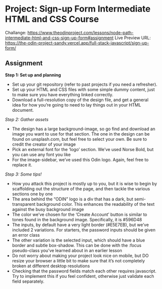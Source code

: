 
# Project: Sign-up Form Intermediate HTML and CSS Course

Challange: https://www.theodinproject.com/lessons/node-path-intermediate-html-and-css-sign-up-form#assignment
Live Preview URL: https://the-odin-project-sandy.vercel.app/full-stack-javascript/sign-up-form/

## Assignment

**Step 1: Set up and planning**
* Set up your git repository (refer to past projects if you need a refresher).
* Set up your HTML and CSS files with some simple dummy content, just to make sure you have everything linked correctly.
* Download a full-resolution copy of the design file, and get a general idea for how you’re going to need to lay things out in your HTML document.

*Step 2: Gather assets* 

* The design has a large background-image, so go find and download an image you want to use for that section. The one in the design can be found on unsplash.com, but feel free to select your own. Be sure to credit the creator of your image
* Pick an external font for the ‘logo’ section. We’ve used Norse Bold, but you can use any font you like
* For the image-sidebar, we’ve used this Odin logo. Again, feel free to replace it.

*Step 3: Some tips!*

* How you attack this project is mostly up to you, but it is wise to begin by scaffolding out the structure of the page, and then tackle the various sections one by one
* The area behind the “ODIN” logo is a div that has a dark, but semi-transparent background color. This enhances the readability of the text against the busy background image
* The color we’ve chosen for the ‘Create Account’ button is similar to tones found in the background image. Specifically, it is #596D48
* The inputs, by default have a very light border (#E5E7EB), but we’ve included 2 variations. For starters, the password inputs should be given an error class
* The other variation is the selected input, which should have a blue border and subtle box-shadow. This can be done with the :focus pseudo-class you’ve learned about in an earlier lesson
* Do not worry about making your project look nice on mobile, but DO resize your browser a little bit to make sure that it’s not completely broken at different desktop resolutions
* Checking that the password fields match each other requires javascript. Try to implement this if you feel confident, otherwise just validate each field separately.
